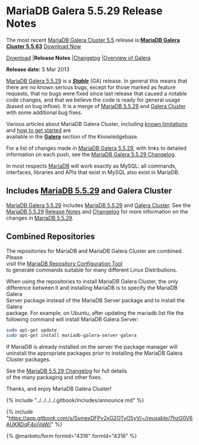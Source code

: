 # MariaDB Galera 5.5.29 Release Notes

The most recent [MariaDB Galera Cluster 5.5](https://github.com/mariadb-corporation/docs-release-notes/blob/test/en/galera/README.md) release is:[**MariaDB Galera Cluster 5.5.63**](mariadb-galera-cluster-5563-release-notes.md) [Download Now](https://downloads.mariadb.org/mariadb-galera/5.5.63)

[Download](https://downloads.mariadb.org/mariadb-galera/5.5.29) |**Release Notes** |[Changelog](../mariadb-galera-55-changelogs/mariadb-galera-5529-changelog.md) |[Overview of Galera](https://github.com/mariadb-corporation/docs-release-notes/blob/test/en/what-is-mariadb-galera-cluster/README.md)

**Release date:** 5 Mar 2013

[MariaDB Galera 5.5.29](mariadb-galera-5529-release-notes.md) is a [_**Stable**_](../../../about/release-criteria.md) (GA) release. In general this means that there are no known serious bugs, except for those marked as feature requests, that no bugs were fixed since last release that caused a notable code changes, and that we believe the code is ready for general usage (based on bug inflow). It is a merge of [MariaDB 5.5.29](../../release-notes-mariadb-5-5-series/changes-improvements-in-mariadb-5-5.md) and [Galera Cluster](https://codership.com/content/using-galera-cluster) with some additional bug fixes.

Various articles about MariaDB Galera Cluster, including [known limitations](https://app.gitbook.com/s/3VYeeVGUV4AMqrA3zwy7/reference/mariadb-galera-cluster-known-limitations) and [how to get started](https://app.gitbook.com/s/3VYeeVGUV4AMqrA3zwy7/galera-management/installation-and-deployment/getting-started-with-mariadb-galera-cluster) are\
available in the [**Galera**](https://github.com/mariadb-corporation/docs-release-notes/blob/test/en/galera/README.md) section of the Knowledgebase.

For a list of changes made in [MariaDB Galera 5.5.29](https://github.com/mariadb-corporation/docs-release-notes/blob/test/en/mariadb-galera-cluster-5529-release-notes/README.md), with links to detailed\
information on each push, see the [MariaDB Galera 5.5.29 Changelog](../mariadb-galera-55-changelogs/mariadb-galera-5529-changelog.md).

In most respects [MariaDB](https://github.com/mariadb-corporation/docs-release-notes/blob/test/en/mariadb/README.md) will work exactly as MySQL: all commands,\
interfaces, libraries and APIs that exist in MySQL also exist in MariaDB.

## Includes [MariaDB 5.5.29](../../release-notes-mariadb-5-5-series/mariadb-5529-release-notes.md) and Galera Cluster

[MariaDB Galera 5.5.29](https://github.com/mariadb-corporation/docs-release-notes/blob/test/en/mariadb-galera-cluster-5529-release-notes/README.md) includes [MariaDB 5.5.29](../../release-notes-mariadb-5-5-series/mariadb-5529-release-notes.md) and [Galera Cluster](https://codership.com/content/using-galera-cluster). See the [MariaDB 5.5.29](../../release-notes-mariadb-5-5-series/mariadb-5529-release-notes.md) [Release Notes](../../release-notes-mariadb-5-5-series/mariadb-5529-release-notes.md) and [Changelog](../../../changelogs/changelogs-mariadb-55-series/mariadb-5529-changelog.md) for more information on the changes in [MariaDB 5.5.29](../../release-notes-mariadb-5-5-series/mariadb-5529-release-notes.md).

## Combined Repositories

The repositories for MariaDB and MariaDB Galera Cluster are combined. Please\
visit the [MariaDB Repository Configuration Tool](https://downloads.mariadb.org/mariadb/repositories/)\
to generate commands suitable for many different Linux Distributions.

When using the repositories to install MariaDB Galera Cluster, the only\
difference between it and installing MariaDB is to specify the MariaDB Galera\
Server package instead of the MariaDB Server package and to install the Galera\
package. For example, on Ubuntu, after updating the mariadb.list file the\
following command will install MariaDB Galera Server:

```bash
sudo apt-get update
sudo apt-get install mariadb-galera-server galera
```

If MariaDB is already installed on the server the package manager will\
uninstall the appropriate packages prior to installing the MariaDB Galera\
Cluster packages.

See the [MariaDB 5.5.29 Changelog](../../../changelogs/changelogs-mariadb-55-series/mariadb-5529-changelog.md) for full details\
of the many packaging and other fixes.

Thanks, and enjoy MariaDB Galera Cluster!

{% include "../../../../.gitbook/includes/announce.md" %}

{% include "https://app.gitbook.com/s/SsmexDFPv2xG2OTyO5yV/~/reusable/7hzG0V6AUK8DqF4oiVaW/" %}

{% @marketo/form formid="4316" formId="4316" %}
